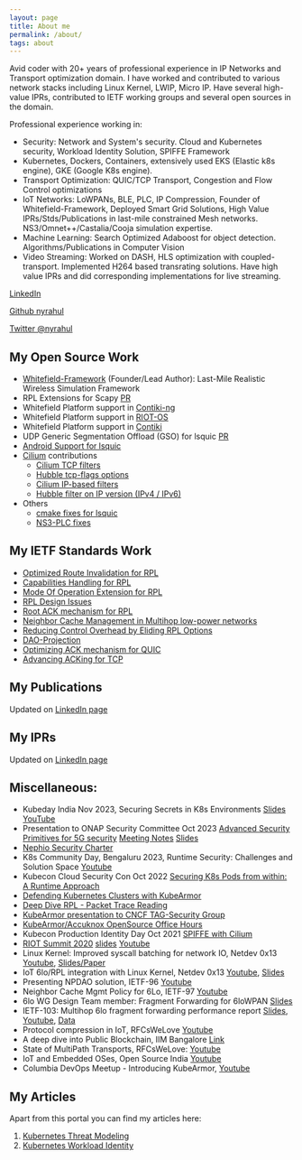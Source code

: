 ```yaml
---
layout: page
title: About me
permalink: /about/
tags: about
---
```


Avid coder with 20+ years of professional experience in IP Networks and
Transport optimization domain. I have worked and contributed to various network
stacks including Linux Kernel, LWIP, Micro IP. Have several high-value IPRs,
contributed to IETF working groups and several open sources in the domain.

Professional experience working in:
* Security: Network and System's security. Cloud and Kubernetes security, Workload Identity Solution, SPIFFE Framework
* Kubernetes, Dockers, Containers, extensively used EKS (Elastic k8s engine), GKE (Google K8s engine).
* Transport Optimization: QUIC/TCP Transport, Congestion and Flow Control optimizations
* IoT Networks: LoWPANs, BLE, PLC, IP Compression, Founder of Whitefield-Framework, Deployed Smart Grid Solutions, High Value IPRs/Stds/Publications in last-mile constrained Mesh networks. NS3/Omnet++/Castalia/Cooja simulation expertise.
* Machine Learning: Search Optimized Adaboost for object detection. Algorithms/Publications in Computer Vision
* Video Streaming: Worked on DASH, HLS optimization with coupled-transport. Implemented H264 based transrating solutions. Have high value IPRs and did corresponding implementations for live streaming.

[LinkedIn](https://www.linkedin.com/in/rahul-jadhav-a0485310/)

[Github nyrahul](https://github.com/nyrahul)

[Twitter @nyrahul](https://twitter.com/nyrahul)

## My Open Source Work

* [Whitefield-Framework][1] (Founder/Lead Author): Last-Mile Realistic Wireless Simulation Framework
* RPL Extensions for Scapy [PR](https://github.com/secdev/scapy/pull/2663)
* Whitefield Platform support in [Contiki-ng](https://github.com/whitefield-framework/contiki-ng)
* Whitefield Platform support in [RIOT-OS](https://github.com/whitefield-framework/RIOT)
* Whitefield Platform support in [Contiki](https://github.com/whitefield-framework/contiki)
* UDP Generic Segmentation Offload (GSO) for lsquic [PR](https://github.com/litespeedtech/lsquic/pull/135)
* [Android Support for lsquic](https://github.com/litespeedtech/lsquic/pull/132)
* [Cilium](https://cilium.io/) contributions
	* [Cilium TCP filters](https://github.com/cilium/cilium/pull/13826)
	* [Hubble tcp-flags options](https://github.com/cilium/hubble/pull/461)
	* [Cilium IP-based filters](https://github.com/cilium/cilium/pull/14556)
	* [Hubble filter on IP version (IPv4 / IPv6)](https://github.com/cilium/hubble/issues/459)
* Others
    * [cmake fixes for lsquic](https://github.com/litespeedtech/lsquic/pull/134)
    * [NS3-PLC fixes](https://github.com/ns3-plc-module/plc/pull/16)

## My IETF Standards Work

* [Optimized Route Invalidation for RPL](https://tools.ietf.org/html/draft-ietf-roll-efficient-npdao)
* [Capabilities Handling for RPL](https://datatracker.ietf.org/doc/draft-ietf-roll-capabilities/)
* [Mode Of Operation Extension for RPL](https://tools.ietf.org/html/draft-ietf-roll-mopex)
* [RPL Design Issues](https://tools.ietf.org/html/draft-ietf-roll-rpl-observations)
* [Root ACK mechanism for RPL](https://tools.ietf.org/html/draft-jadhav-roll-storing-rootack)
* [Neighbor Cache Management in Multihop low-power networks](https://tools.ietf.org/html/draft-ietf-lwig-nbr-mgmt-policy)
* [Reducing Control Overhead by Eliding RPL Options](https://tools.ietf.org/html/draft-thubert-roll-eliding-dio-information)
* [DAO-Projection](https://datatracker.ietf.org/doc/draft-ietf-roll-dao-projection/)
* [Optimizing ACK mechanism for QUIC](https://datatracker.ietf.org/doc/draft-li-quic-optimizing-ack-in-wlan/)
* [Advancing ACKing for TCP](https://tools.ietf.org/html/draft-li-tcpm-advancing-ack-for-wireless)

## My Publications

Updated on [LinkedIn page](https://www.linkedin.com/in/rahul-jadhav-a0485310/)

## My IPRs

Updated on [LinkedIn page](https://www.linkedin.com/in/rahul-jadhav-a0485310/)

## Miscellaneous:

* Kubeday India Nov 2023, Securing Secrets in K8s Environments [Slides](https://docs.google.com/presentation/d/1B7ZLZXpN0ih7eov-IsoZkq2Lh5VawGjuNDMgz3ThY8c/edit?usp=sharing) [YouTube](https://www.youtube.com/watch?v=oEPXG_2iyzg&list=PLj6h78yzYM2M9iilzDu5a7qwve6lB-dQU&index=24&ab_channel=CNCF%5BCloudNativeComputingFoundation%5D)
* Presentation to ONAP Security Committee Oct 2023 [Advanced Security Primitives for 5G security](https://wiki.onap.org/download/attachments/191300176/2023-10-03_SECCOM_week.mp4?version=1&modificationDate=1696955536000&api=v2) [Meeting Notes](https://wiki.onap.org/display/DW/2023-10-10+Security+Subcommittee+Meeting+Notes) [Slides](https://wiki.onap.org/display/DW/2023-10-10+Security+Subcommittee+Meeting+Notes?preview=/191300176/191300222/5G%20Security%20Primitives.pptx)
* [Nephio Security Charter](https://github.com/nephio-project/governance/pull/73)
* K8s Community Day, Bengaluru 2023, Runtime Security: Challenges and Solution Space [Youtube](https://www.youtube.com/watch?v=lw8GsIbLU3s&list=PLo4lFffE9Ct9rvNjSOOL64VTs_qVnrSnI&index=38&ab_channel=KubernetesCommunityDaysBengaluru)
* Kubecon Cloud Security Con Oct 2022 [Securing K8s Pods from within: A Runtime Approach](https://www.youtube.com/watch?v=1ji3htNqqig)
* [Defending Kubernetes Clusters with KubeArmor](https://www.youtube.com/watch?v=BcLjx8JkLIY)
* [Deep Dive RPL - Packet Trace Reading](https://www.youtube.com/watch?v=uzn26VxsKWQ)
* [KubeArmor presentation to CNCF TAG-Security Group](https://www.youtube.com/watch?v=W8PlIBXT1hA&list=PLZUlr-sxyEURbZp8jRguXkQ32cMIxfAqN&ab_channel=CNCFTAGSecurity)
* [KubeArmor/Accuknox OpenSource Office Hours](https://www.youtube.com/watch?v=T0J8wFrpwSg)
* Kubecon Production Identity Day Oct 2021 [SPIFFE with Cilium](https://www.youtube.com/watch?v=V4eiX9Lx0H8)
* [RIOT Summit 2020](https://summit.riot-os.org/2020/#speakers) [slides](https://summit.riot-os.org/2020/wp-content/uploads/sites/15/2020/09/s2-1-rahul-jadhav.pdf) [Youtube](https://www.youtube.com/watch?v=aVaw0l2K9dU)
* Linux Kernel: Improved syscall batching for network IO, Netdev 0x13 [Youtube](https://www.youtube.com/watch?v=hJrXbqttJC4), [Slides/Paper](https://netdevconf.info/0x13/session.html?talk-syscall-batch)
* IoT 6lo/RPL integration with Linux Kernel, Netdev 0x13 [Youtube](https://www.youtube.com/watch?v=HyJt_0GvPxA&feature=youtu.be&list=PLrninrcyMo3I_VSKwLF4hso6_Iq9b73Dm&t=3382), [Slides](https://netdevconf.info/0x13/session.html?workshop-on-iot-related-mac-layers-header-compressions-and-routing-protocols)
* Presenting NPDAO solution, IETF-96 [Youtube](https://youtu.be/ZZ3RIHfprLw?list=PLC86T-6ZTP5i0Bp03yAK5oWrxMMwBjIq7&t=4352)
* Neighbor Cache Mgmt Policy for 6Lo, IETF-97 [Youtube](https://youtu.be/1eu2KkTKEKQ?list=PLC86T-6ZTP5gtLuoSjpTGO_mS5Ly2pfIS&t=2364)
* 6lo WG Design Team member: Fragment Forwarding for 6loWPAN [Slides](https://datatracker.ietf.org/meeting/101/materials/slides-101-6lo-fragmentation-design-team-formation-update-00)
* IETF-103: Multihop 6lo fragment forwarding performance report [Slides](https://datatracker.ietf.org/meeting/103/materials/slides-103-6lo-performance-report-on-6lo-fragment-forwarding-drafts-00), [Youtube](https://youtu.be/KdaDlMn_efc?t=3466), [Data](https://github.com/nyrahul/ietf-data/blob/master/6lo-fragfwd-perf-report.rst)
* Protocol compression in IoT, RFCsWeLove [Youtube](https://www.youtube.com/watch?v=yHa4ie1wqTY)
* A deep dive into Public Blockchain, IIM Bangalore [Link](https://www.facebook.com/events/iim-bangalore/a-deep-dive-into-blockchain-by-rahul-jadhav-huawei-india/704499513275067/)
* State of MultiPath Transports, RFCsWeLove:  [Youtube](https://www.youtube.com/watch?v=yHa4ie1wqTY)
* IoT and Embedded OSes, Open Source India [Youtube](https://www.youtube.com/watch?v=EaKSudEiFEI)
* Columbia DevOps Meetup - Introducing KubeArmor, [Youtube](https://youtu.be/oYvKmtCW_Kk)

## My Articles
Apart from this portal you can find my articles here:
1. [Kubernetes Threat Modeling](https://medium.com/@nyrahul/kubernetes-threat-modeling-bf044745cf85)
2. [Kubernetes Workload Identity](https://medium.com/@nyrahul/kubernetes-workload-identity-3d638ef12782)

[1]: https://github.com/whitefield-framework/whitefield
